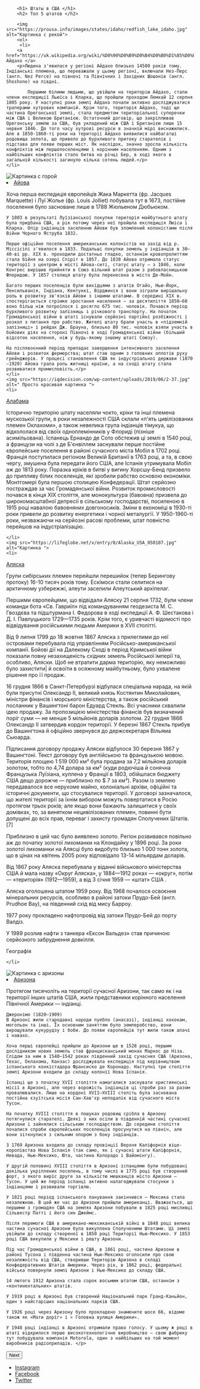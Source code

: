 <!DOCTYPE html>
<html lang="en">


<head>
    <meta charset="UTF-8">
    <meta name="viewport" content="width=device-width, initial-scale=1.0">
    <meta http-equiv="X-UA-Compatible" content="ie=edge">
<title> My first site </title>
    </head>
    <body>

        <h1> Штаты в США </h1>
        <h2> Топ 5 штатов </h2>
        
        <img src="https://prousa.info/images/states/idaho/redfish_lake_idaho.jpg" alt="Картинка с рекой">
        <ol>
         <li>
        <a href="https://uk.wikipedia.org/wiki/%D0%90%D0%B9%D0%B4%D0%B0%D1%85%D0%BE"> Айдахо </a>
        <p>Людина з'явилася у регіоні Айдахо близько 14500 років тому. Індіанські племена, що переважали у цьому регіоні, включали Нез-Перс (англ. Nez Perce) на півночі та Північних і Західних Шошонів (англ. Shoshone) на півдні.

            Першими білими людьми, що увійшли на територію Айдахо, стали члени експедиції Льюїса і Кларка, що пройшли проходом Лемхай 12 серпня 1805 року. У наступні роки землі Айдахо почали активно досліджуватися траперами хутрових компаній. Крім того, територія Айдахо, тоді ще частина Орегонської землі, стала предметом територіальної суперечки між США і Великою Британією. Остаточний договір, що закріплював Орегонську землю за США, був укладений між США і Британією лише 15 червня 1846. До того часу хутрові ресурси в значній мірі виснажилися. Але в 1850-1860-ті роки на території Айдахо виявилися найбагатші родовища золота, що привело до бурхливого притоку старателів і підстава для появи перших міст. Як наслідок, значно зросла кількість конфліктів між першопоселенцями і корінним населенням. Одним з найбільших конфліктів стало битва на річці Бер, в ході якого в загальній кількості загинуло кілька сотень людей.</p>
    </li>
    
<img src="https://lh3.googleusercontent.com/proxy/apq4vIm8xlA5HxZH9nqaCyoc7h_HV18A9cd_qo0TkxD-vMu_kJkTkV3k-wnAsq7oQllPirYPJ6tMMNaqfXy1RM0Mpzq8XUMp4s6SWmKqhytOT48Lj1hoTcPhHen2Ve6CPQfvzK3NbPDdGo0PnmEh6w" alt=" Картинка с горой ">
    <li>
<a href="https://uk.wikipedia.org/wiki/%D0%90%D0%B9%D0%BE%D0%B2%D0%B0"> Айова </a>
<p> Хоча перша експедиція європейців Жака Маркетта (фр. Jacques Marquette) і Луї Жолье (фр. Louis Jolliet) побувала тут в 1673, постійне поселення було засноване лише в 1788 Жюльеном Дюбьюком.

    У 1803 в результаті Луїзіанської покупки територія майбутнього штату була придбана США, а рік потому через неї пройшла експедиція Люіса і Кларка. Опір індіанців заселенню Айови був зломлений колоністами після Війни Чорного Яструба 1832.
    
    Перше офіційне поселення американських колоністів на захід від р. Міссісіпі з'явилося в 1833. Подальші покупки земель у індіанців в 30—40-ві рр. XIX в. проходили достатньо гладко, останнім кровопролиттям стала бійня на озері Спіріт в 1857. До 1838 Айова отримала статус території з центром в місті Айова-ситі, статус штату — з 1846, коли Конгрес вирішив прийняти в Союз вільний штат разом з рабовласницькою Флоридою. У 1857 столиця штату була перенесена в місто Де-Мойн.
    
    Багато перших поселенців були вихідцями з штатів Огайо, Нью-Йорк, Пенсильванія, Індіана, Кентуккі, Вірджинія і вони зіграли вирішальну роль в розвитку зв'язків Айови з іншими штатами. В середині XIX в. спостерігається стрімке зростання населення — за десятиліття 1850—60 воно більш ніж потроїлося і досягло 675 тис. чоловік. Почався період бурхливого розвитку залізниць і річкового транспорту. На початок Громадянської війни в штаті існували серйозні партійні розбіжності і розкол з питання про рабство. Жителі штату брали участь в «підземній залізниці» і рейдах Дж. Брауна, близько 80 тис. чоловік взяли участь в бойових діях на стороні Півночі в ході Громадянської війни (більший відсоток населення, ніж у будь-якому іншому штаті Союзу).
    
    На післявоєнний період припадає завершення інтенсивного заселення Айови і розвиток фермерства; штат став одним з головних оплотів руху грейнджерів. У процесі становлення США як індустріальної держави (1870—1920) Айова грала роль житниці країни, а на сході штату стала розвиватися промисловість.</p>
    </li>
    <img src="https://iqdecision.com/wp-content/uploads/2019/06/2-37.jpg" alt=" Просто красивая картинка ">
    <li>
<a href="https://uk.wikipedia.org/wiki/%D0%90%D0%BB%D0%B0%D0%B1%D0%B0%D0%BC%D0%B0"> Алабама </a>
<p>
    Історично територію штату населяли чокто, кріки та інші племена мускозької групи, в роки незалежності США склали «п'ять цивілізованих племен Оклахоми», а також невелика група індіанців тімукуа, що відкололася від своїх одноплемінників у Флориді (пізніше асимільована). Іспанець Ернандо де Сото обстежив ці землі в 1540 році, а французи на чолі з де Б'єнвіллем заснували перше постійне європейське поселення в районі сучасного міста Мобіл в 1702 році. Франція поступилася регіоном Великій Британії в 1763 році, а та, в свою чергу, змушена була передати його США, але Іспанія утримувала Мобіл аж до 1813 року. Поразка кріків в битві у вигину Хорсшу-Бенд призвело до припливу білих поселенців, які зробили рабство основою економіки. Монтгомері була першою столицею Конфедерації. Штат серйозно постраждав за час Громадянської війни. Розвиток промисловості почався в кінця XIX століття, але монокультура (бавовна) призвела до широкомасштабної депресії в сільському господарстві, посиленою в 1915 році навалою бавовняних довгоносиків. Зміни в економіці в 1930-ті роки привели до розвитку енергетики і чорної металургії. У 1950-1960-ті роки, незважаючи на серйозні расові проблеми, штат повністю перейшов на індустріалізацію.

</p>

    </li>
    <img src="https://lifeglobe.net/x/entry/0/Alaska_USA_050107.jpg" alt="Картинка ">
    <li>
<a href="https://uk.wikipedia.org/wiki/%D0%90%D0%BB%D1%8F%D1%81%D0%BA%D0%B0"> Аляска </a>
<p>
    Групи сибірських племен перейшли перешийок (тепер Берингову протоку) 16-10 тисяч років тому. Ескімоси стали селитися на арктичному узбережжі, алеути заселили Алеутський архіпелаг.

Першими європейцями, що відвідали Аляску 21 серпня 1732, були члени команди бота «Св. Гавриїл» під командуванням геодезиста М. С. Гвоздєва та підштурмана І. Федорова в ході експедиції А. Ф. Шестакова і Д. І. Павлуцького 1729—1735 років. Крім того, є уривчасті відомості про відвідування російськими людьми Америки в XVII столітті.

Від 9 липня 1799 до 18 жовтня 1867 Аляска з прилеглими до неї островами перебувала під управлінням Російсько-американської компанії. Бойові дії на Далекому Сході в період Кримської війни показали повну незахищеність східних земель Російської імперії та, особливо, Аляски. Щоб не втратити дарма територію, яку неможливо було захистити| й освоїти в осяжному майбутньому, було ухвалене рішення про її продаж.

16 грудня 1866 в Санкт-Петербурзі відбулася спеціальна нарада, на якій були присутні Олександр II, великий князь Костянтин Миколайович, міністри фінансів і морського міністерства, а також російський посланник у Вашингтоні барон Едуард Стекль. Всі учасники схвалили ідею продажу. За пропозицією міністерства фінансів був визначений поріг суми — не менше 5 мільйонів доларів золотом. 22 грудня 1866 Олександр II затвердив кордон території. У березні 1867 Стекль прибув до Вашингтона й офіційно звернувся до держсекретаря Вільяма Сьюарда.

Підписання договору продажу Аляски відбулося 30 березня 1867 у Вашингтоні. Текст договору був англійською та французькою мовою. Територія площею 1 519 000 км² була продана за 7,2 мільйона доларів золотом, тобто по 4,74 долара за км² (куди родючіша й сонячна Французька Луїзіана, куплена у Франції в 1803, обійшлася бюджету США дещо дорожче — приблизно по $ 7 за км²). Разом із землею передавалося все нерухоме майно, колоніальні архіви, офіційні та історичні документи, що стосувалися території. У договорі зазначалося, що жителі території за їхнім вибором можуть повертатися в Росію протягом трьох років; але якщо вони бажають залишитися у своїх домівках, то, за винятком нецивілізованих племен, повинні бути допущені до всіх прав, переваг і захисту громадян Сполучених Штатів.[7]

Приблизно в цей час було виявлено золото. Регіон розвивався повільно аж до початку золотої лихоманки на Клондайку у 1896 році. За роки золотої лихоманки на Алясці було видобуто близько 1 000 тонн золота, що в цінах на квітень 2005 року відповідало 13-14 мільярдам доларів.

Від 1867 року Аляска перебувала у віданні військового міністерства США й мала назву «Округ Аляска», у 1884—1912 роках — «округ», потім — «територія» (1912—1959), а від 3 січня 1959 — «штат» США .

Аляска оголошена штатом 1959 року. Від 1968 почалося освоєння мінеральних ресурсів, особливо в районі затоки Прудо-Бей (англ. Prudhoe Bay), на південний схід від мису Барроу.

1977 року прокладено нафтопровід від затоки Прудо-Бей до порту Валдіз.

У 1989 розлив нафти з танкера «Ексон Вальдез» став причиною серйозного забруднення довкілля.

Географія
</p>

    </li>
<img src="https://iqdecision.com/wp-content/uploads/2018/12/Arizona.jpg" alt="Картинка с аризоны">
<li>
<a href="https://uk.wikipedia.org/wiki/%D0%90%D1%80%D0%B8%D0%B7%D0%BE%D0%BD%D0%B0"> Аризона </a>
<p> Протягом тисячоліть на території сучасної Аризони, так само як і на території інших штатів США, жили представники корінного населення Північної Америки — індіанці.


    Джеронімо (1820—1909)
    В Аризоні жили стародавні народи пуебло (анасазі), індіанці хохокам, могольон та інші. Їх основним заняттям було землеробство, вони вирощували кукурудзу і боби. До появи європейців тут жили також апачі і навахо.
    
    Хоча перші європейці прийшли до Аризони ще в 1528 році, першим дослідником нових земель став францисканський монах Маркос де Ніза. Слідом за ним в 1540—1542 роках південний захід сучасних США (Аризона, Техас, Оклахома, Канзас) досліджувала експедиція під керівництвом іспанського конкістадора Франсиско де Коронадо. Наступні три століття землі Аризони входили до складу колонії Нова Іспанія.
    
    Іспанці ще з початку XVII століття намагалися заснувати християнські місії в Аризоні, але через ворожість індіанців ці спроби раз за разом провалювалися. Лише на кордоні XVII—XVIII століть була заснована постійна єзуїтська місія Сан-Хав'єр неподалік від сучасного міста Тусон.
    
    На початку XVIII століття в пошуках родовищ срібла в Аризону потягнулися старателі. Деякі з них осіли в південній частині сучасної Аризони і зайнялися сільським господарством. До середини століття почалися спроби європейських поселенців просунутися на північ, але вони зіткнулися з сильним опором з боку індіанців.
    
    З 1769 Аризона входила до складу провінції Верхня Каліфорнія віце-королівства Нова Іспанія (так само, як і сучасні штати Каліфорнія, Невада, Нью-Мексико, Юта, частина Колорадо і Вайомінгу).
    
    У другій половині XVIII століття в Аризоні іспанцями були побудовані декілька укріплених поселень, в тому числі в 1775 році був створений форт, з якого виріс друге за кількістю мешканців місто Аризони — Тусон. У цей же період іспанці активно налагоджували стосунки з індіанцями і розвивали торгівлю.
    
    У 1821 році період іспанського панування закінчився — Мексика стала незалежною. В цей же час до Аризони прийшли американці. Вважається, що першими з громадян США на землях Аризони побували в 1825 році мисливці Сільвестр Патті і його син Джеймс.
    
    Після перемоги США в американо-мексиканській війні в 1848 році велика частина сучасної Аризони була викуплена Сполученими Штатами. Ці землі увійшли до складу створеної в 1850 році Території Нью-Мексико. У 1853 році США викупили у Мексики і решту Аризони.
    
    Під час Громадянської війни в США, в 1861 році, частина Аризони в районі Тусона і південна частина Нью-Мексико оголосили про свою незалежність від США, створивши Територію Аризона в складі Конфедеративних Штатів Америки. Через рік, в 1862 році, федеральні війська повернули землі Аризони і Нью-Мексико до складу США.
    
    14 лютого 1912 Аризона стала сорок восьмим штатом США, останнім з «континентальних» штатів.
    
    У 1919 році в Аризоні був створений Національний парк Гранд-Каньйон, один з найстаріших національних парків США.
    
    У 1926 році через Аризону було прокладено знамените шосе 66, відоме також як «Мати доріг» і « Головна вулиця Америки».
    
    У 1948 році індіанці в Аризоні отримали право голосу. У цьому ж році в штаті відкрилося перше високотехнологічне виробництво — свою фабрику тут побудувала компанія Motorola, один з найбільших на той момент виробників радіоприладів. </p>

</li>
</ol>
<button> Next </button>
<ul>
<li>
    <a href="">Instagram</a>
</li>
<li>
    <a href="">Facebook</a>
</li>
<li>
    <a href="">Twitter</a>
</li>

</ul>
    </body>
</html> 
